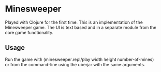 # Minesweeper

Played with Clojure for the first time. This is an implementation of the Minesweeper game.
The UI is text based and in a separate module from the core game functionality.

## Usage

Run the game with (minesweeper.repl/play width height number-of-mines) or from the
command-line using the uberjar with the same arguments.
